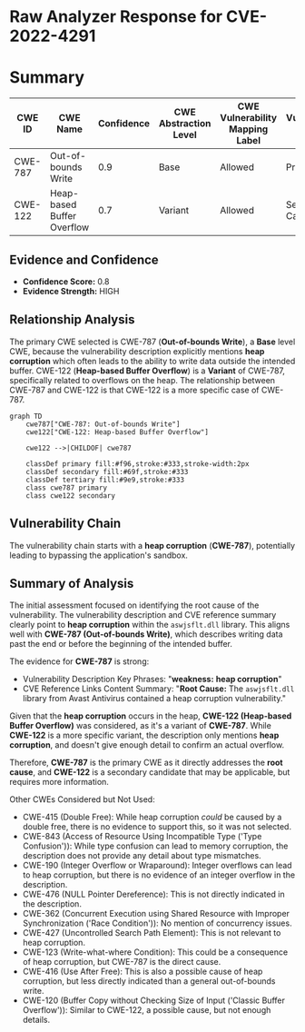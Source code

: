 # Raw Analyzer Response for CVE-2022-4291

# Summary
| CWE ID | CWE Name | Confidence | CWE Abstraction Level | CWE Vulnerability Mapping Label | CWE-Vulnerability Mapping Notes |
|---|---|---|---|---|---|
| CWE-787 | Out-of-bounds Write | 0.9 | Base | Allowed | Primary CWE |
| CWE-122 | Heap-based Buffer Overflow | 0.7 | Variant | Allowed | Secondary Candidate |

## Evidence and Confidence

*   **Confidence Score:** 0.8
*   **Evidence Strength:** HIGH

## Relationship Analysis
The primary CWE selected is CWE-787 (**Out-of-bounds Write**), a **Base** level CWE, because the vulnerability description explicitly mentions **heap corruption** which often leads to the ability to write data outside the intended buffer. CWE-122 (**Heap-based Buffer Overflow**) is a **Variant** of CWE-787, specifically related to overflows on the heap. The relationship between CWE-787 and CWE-122 is that CWE-122 is a more specific case of CWE-787.

```mermaid
graph TD
    cwe787["CWE-787: Out-of-bounds Write"]
    cwe122["CWE-122: Heap-based Buffer Overflow"]
    
    cwe122 -->|CHILDOF| cwe787
    
    classDef primary fill:#f96,stroke:#333,stroke-width:2px
    classDef secondary fill:#69f,stroke:#333
    classDef tertiary fill:#9e9,stroke:#333
    class cwe787 primary
    class cwe122 secondary
```

## Vulnerability Chain
The vulnerability chain starts with a **heap corruption** (**CWE-787**), potentially leading to bypassing the application's sandbox.

## Summary of Analysis
The initial assessment focused on identifying the root cause of the vulnerability. The vulnerability description and CVE reference summary clearly point to **heap corruption** within the `aswjsflt.dll` library. This aligns well with **CWE-787 (Out-of-bounds Write)**, which describes writing data past the end or before the beginning of the intended buffer.

The evidence for **CWE-787** is strong:
*   Vulnerability Description Key Phrases: "**weakness:** **heap corruption**"
*   CVE Reference Links Content Summary: "**Root Cause:** The `aswjsflt.dll` library from Avast Antivirus contained a heap corruption vulnerability."

Given that the **heap corruption** occurs in the heap, **CWE-122 (Heap-based Buffer Overflow)** was considered, as it's a variant of **CWE-787**. While **CWE-122** is a more specific variant, the description only mentions **heap corruption**, and doesn't give enough detail to confirm an actual overflow.

Therefore, **CWE-787** is the primary CWE as it directly addresses the **root cause**, and **CWE-122** is a secondary candidate that may be applicable, but requires more information.

Other CWEs Considered but Not Used:

*   CWE-415 (Double Free): While heap corruption *could* be caused by a double free, there is no evidence to support this, so it was not selected.
*   CWE-843 (Access of Resource Using Incompatible Type ('Type Confusion')): While type confusion can lead to memory corruption, the description does not provide any detail about type mismatches.
*   CWE-190 (Integer Overflow or Wraparound): Integer overflows can lead to heap corruption, but there is no evidence of an integer overflow in the description.
*   CWE-476 (NULL Pointer Dereference): This is not directly indicated in the description.
*   CWE-362 (Concurrent Execution using Shared Resource with Improper Synchronization ('Race Condition')): No mention of concurrency issues.
*   CWE-427 (Uncontrolled Search Path Element): This is not relevant to heap corruption.
*   CWE-123 (Write-what-where Condition): This could be a consequence of heap corruption, but CWE-787 is the direct cause.
*   CWE-416 (Use After Free): This is also a possible cause of heap corruption, but less directly indicated than a general out-of-bounds write.
*   CWE-120 (Buffer Copy without Checking Size of Input ('Classic Buffer Overflow')): Similar to CWE-122, a possible cause, but not enough details.